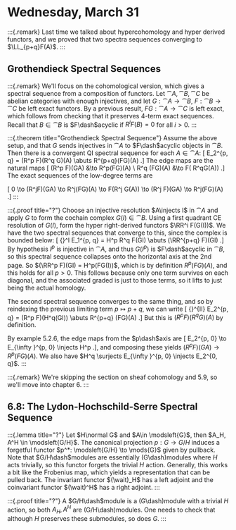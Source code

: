 # Wednesday, March 31


:::{.remark}
Last time we talked about hypercohomology and hyper derived functors, and we proved that two spectra sequences converging to $\LL_{p+q}F(A)$.
:::

## Grothendieck Spectral Sequences


:::{.remark}
We'll focus on the cohomological version, which gives a spectral sequence from a composition of functors.
Let $\cat{A}, \cat{B}, \cat{C}$ be abelian categories with enough injectives, and let $G: \cat{A} \to \cat{B}$, $F: \cat{B} \to \cat{C}$ be left exact functors.
By a previous result, $FG:\cat{A} \to \cat{C}$ is left exact, which follows from checking that it preserves 4-term exact sequences.
Recall that $B \in \cat{B}$ is $F\dash$acyclic if $R^i F(B) = 0$ for all $i>0$.
:::


:::{.theorem title="Grothendieck Spectral Sequence"}
Assume the above setup, and that $G$ sends injectives in $\cat{A}$ to $F\dash$acyclic objects in $\cat{B}$.
Then there is a convergent QI spectral sequence for each $A \in \cat{A}$:
\[
E_2^{p, q} = (R^p F)(R^q G)(A) \abuts R^{p+q}(FG)(A)
.\]
The edge maps are the natural maps 
\[
(R^p F)(GA) &\to R^p(FG)(A) \\
R^q (FG)(A) &\to F( R^qG(A))
.\]
The exact sequences of the low-degree terms are

\[
0 \to (R^jF)(GA) \to R^j(FG)(A) \to F(R^j G(A)) \to (R^j F)(GA) \to R^j(FG)(A)
.\]
:::


:::{.proof title="?"}
Choose an injective resolution $A\injects I$ in $\cat{A}$ and apply $G$ to form the cochain complex $G(I)\in \cat{B}$.
Using a first quadrant CE resolution of $G(I)$, form the hyper right-derived functors $\RR^i F(G(I))$.
We have the two spectral sequences that converge to this, since the complex is bounded below:
\[
{}^I E_1^{p, q} = H^p R^q F(GI) \abuts (\RR^{p+q} F)(GI)
.\]
By hypothesis $I^p$ is injective in $\cat{A}$, and thus $G(I^p)$ is $F\dash$acyclic in $\cat{B}$, so this spectral sequence collapses onto the horizontal axis at the 2nd page.
So $(\RR^p F)(GI) = H^p(FG(I))$, which is by definition $R^p(FG)(A)$, and this holds for all $p>0$.
This follows because only one term survives on each diagonal, and the associated graded is just to those terms, so it lifts to just being the actual homology.

The second spectral sequence converges to the same thing, and so by reindexing the previous limiting term $p\mapsto p+q$, we can write
\[
{}^{II} E_2^{p, q} = (R^p F)(H^q(GI)) \abuts R^{p+q} (FG)(A)
.\]
But this is $(R^p F)(R^q G)(A)$ by definition.

By example 5.2.6, the edge maps from the $p\dash$axis are 
\[
E_2^{p, 0} \to E_{\infty }^{p, 0} \injects H^p
.\], and composing these yields $(R^p F)(GA) \to R^p(FG)(A)$.
We also have $H^q \surjects E_{\infty }^{p, 0} \injects E_2^{0, q}$.
:::


:::{.remark}
We're skipping the section on sheaf cohomology and 5.9, so we'll move into chapter 6.
:::

## 6.8: The Lydon-Hochschild-Serre Spectral Sequence


:::{.lemma title="?"}
Let $H\normal G$ and $A\in \modsleft{G}$, then $A_H, A^H \in \modsleft{G/H}$.
The canonical projection $p: G\to G/H$ induces a forgetful functor $p^*: \modsleft{G/H} \to \mods{G}$ given by pullback.
Note that $G/H\dash$modules are essentially \(G\dash\)modules where $H$ acts trivially, so this functor forgets the trivial $H$ action.
Generally, this works a bit like the Frobenius map, which yields a representation that can be pulled back.
The invariant functor $(\wait)_H$ has a left adjoint and the coinvariant functor $(\wait)^H$ has a right adjoint.
:::


:::{.proof title="?"}
A $G/H\dash$module is a \(G\dash\)module with a trivial $H$ action, so both $A_H, A^H$ are \(G/H\dash\)modules.
One needs to check that although $H$ preserves these submodules, so does $G$.
:::








